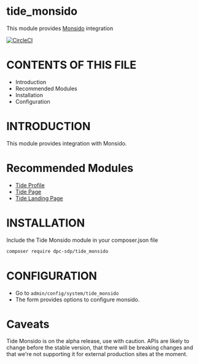 # tide_monsido

This module provides [Monsido](https://monsido.com/) integration

[![CircleCI](https://circleci.com/gh/dpc-sdp/tide_monsido.svg?style=svg&circle-token=d7250d18884140af2cb61282fc78d2f22baf9c41)](https://circleci.com/gh/dpc-sdp/tide_monsido)

# CONTENTS OF THIS FILE

* Introduction
* Recommended Modules
* Installation
* Configuration

# INTRODUCTION
This module provides integration with Monsido.

# Recommended Modules
* [Tide Profile](https://github.com/dpc-sdp/tide)
* [Tide Page](https://github.com/dpc-sdp/tide_page)
* [Tide Landing Page](https://github.com/dpc-sdp/tide_landing_page)


# INSTALLATION
Include the Tide Monsido module in your composer.json file
```bash
composer require dpc-sdp/tide_monsido
```


# CONFIGURATION

* Go to `admin/config/system/tide_monsido`
* The form provides options to configure monsido.

# Caveats

Tide Monsido is on the alpha release, use with caution. APIs are likely to change before the stable version, that there will be breaking changes and that we're not supporting it for external production sites at the moment.

